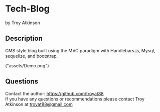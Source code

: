 # Tech-Blog 
   
by Troy Atkinson

## Description
CMS style blog built using the MVC paradigm with Handlebars.js, Mysql, sequelize, and bootstrap. 

("assets/Demo.png")

    
## Questions
Contact the author: https://github.com/troyat88  
If you have any questions or recommendations please contact Troy Atkinson at troyat88@gmail.com
